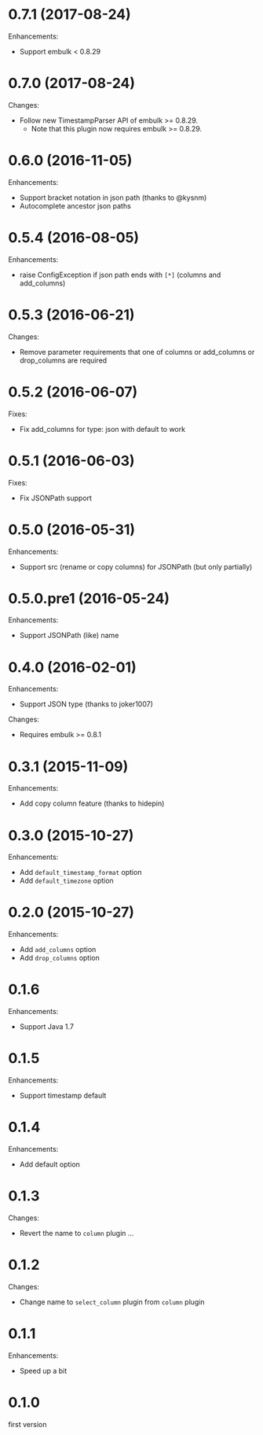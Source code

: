 # 0.7.1 (2017-08-24)

Enhancements:

* Support embulk < 0.8.29

# 0.7.0 (2017-08-24)

Changes:

* Follow new TimestampParser API of embulk >= 0.8.29.
  * Note that this plugin now requires embulk >= 0.8.29.

# 0.6.0 (2016-11-05)

Enhancements: 

* Support bracket notation in json path (thanks to @kysnm)
* Autocomplete ancestor json paths

# 0.5.4 (2016-08-05)

Enhancements: 

* raise ConfigException if json path ends with `[*]` (columns and add_columns)

# 0.5.3 (2016-06-21)

Changes:

* Remove parameter requirements that one of columns or add_columns or drop_columns are required

# 0.5.2 (2016-06-07)

Fixes:

* Fix add_columns for type: json with default to work

# 0.5.1 (2016-06-03)

Fixes:

* Fix JSONPath support

# 0.5.0 (2016-05-31)

Enhancements:

* Support src (rename or copy columns) for JSONPath (but only partially)

# 0.5.0.pre1 (2016-05-24)

Enhancements:

* Support JSONPath (like) name

# 0.4.0 (2016-02-01)

Enhancements:

* Support JSON type (thanks to joker1007)

Changes:

* Requires embulk >= 0.8.1

# 0.3.1 (2015-11-09)

Enhancements:

* Add copy column feature (thanks to hidepin)

# 0.3.0 (2015-10-27)

Enhancements:

* Add `default_timestamp_format` option
* Add `default_timezone` option

# 0.2.0 (2015-10-27)

Enhancements:

* Add `add_columns` option
* Add `drop_columns` option

# 0.1.6

Enhancements:

* Support Java 1.7

# 0.1.5

Enhancements:

* Support timestamp default

# 0.1.4

Enhancements:

* Add default option

# 0.1.3

Changes:

* Revert the name to `column` plugin ...

# 0.1.2

Changes:

* Change name to `select_column` plugin from `column` plugin

# 0.1.1

Enhancements:

* Speed up a bit

# 0.1.0

first version
